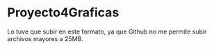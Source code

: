 # Proyecto4Graficas
Lo tuve que subir en este formato, ya que Github no me permite subir archivos mayores a 25MB.
